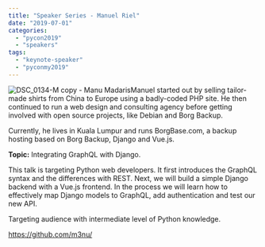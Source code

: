 ```yaml
---
title: "Speaker Series - Manuel Riel"
date: "2019-07-01"
categories: 
  - "pycon2019"
  - "speakers"
tags: 
  - "keynote-speaker"
  - "pyconmy2019"
---
```


![DSC_0134-M copy - Manu Madaris](images/dsc_0134-m-copy-manu-madaris.jpg)Manuel started out by selling tailor-made shirts from China to Europe using a badly-coded PHP site. He then continued to run a web design and consulting agency before getting involved with open source projects, like Debian and Borg Backup.

Currently, he lives in Kuala Lumpur and runs BorgBase.com, a backup hosting based on Borg Backup, Django and Vue.js.

**Topic:** Integrating GraphQL with Django.

This talk is targeting Python web developers. It first introduces the GraphQL syntax and the differences with REST. Next, we will build a simple Django backend with a Vue.js frontend. In the process we will learn how to effectively map Django models to GraphQL, add authentication and test our new API.

Targeting audience with intermediate level of Python knowledge.

https://github.com/m3nu/
